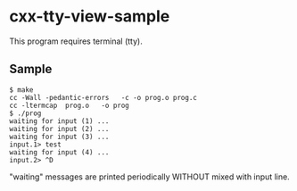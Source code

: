 cxx-tty-view-sample
===================

This program requires terminal (tty).

Sample
------

    $ make
    cc -Wall -pedantic-errors   -c -o prog.o prog.c
    cc -ltermcap  prog.o   -o prog
    $ ./prog
    waiting for input (1) ...
    waiting for input (2) ...
    waiting for input (3) ...
    input.1> test
    waiting for input (4) ...
    input.2> ^D

"waiting" messages are printed periodically WITHOUT mixed with input line.
